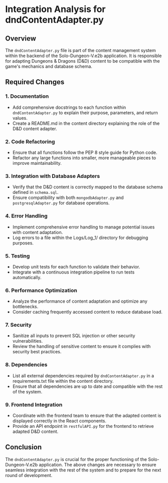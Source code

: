 # Integration Analysis for dndContentAdapter.py

## Overview
The `dndContentAdapter.py` file is part of the content management system within the backend of the Solo-Dungeon-V.e2b application. It is responsible for adapting Dungeons & Dragons (D&D) content to be compatible with the game's mechanics and database schema.

## Required Changes

### 1. Documentation
- Add comprehensive docstrings to each function within `dndContentAdapter.py` to explain their purpose, parameters, and return values.
- Create a README.md in the content directory explaining the role of the D&D content adapter.

### 2. Code Refactoring
- Ensure that all functions follow the PEP 8 style guide for Python code.
- Refactor any large functions into smaller, more manageable pieces to improve maintainability.

### 3. Integration with Database Adapters
- Verify that the D&D content is correctly mapped to the database schema defined in `schema.sql`.
- Ensure compatibility with both `mongodbAdapter.py` and `postgresqlAdapter.py` for database operations.

### 4. Error Handling
- Implement comprehensive error handling to manage potential issues with content adaptation.
- Log errors to a file within the Logs/Log_1/ directory for debugging purposes.

### 5. Testing
- Develop unit tests for each function to validate their behavior.
- Integrate with a continuous integration pipeline to run tests automatically.

### 6. Performance Optimization
- Analyze the performance of content adaptation and optimize any bottlenecks.
- Consider caching frequently accessed content to reduce database load.

### 7. Security
- Sanitize all inputs to prevent SQL injection or other security vulnerabilities.
- Review the handling of sensitive content to ensure it complies with security best practices.

### 8. Dependencies
- List all external dependencies required by `dndContentAdapter.py` in a requirements.txt file within the content directory.
- Ensure that all dependencies are up to date and compatible with the rest of the system.

### 9. Frontend Integration
- Coordinate with the frontend team to ensure that the adapted content is displayed correctly in the React components.
- Provide an API endpoint in `restfulAPI.py` for the frontend to retrieve adapted D&D content.

## Conclusion
The `dndContentAdapter.py` is crucial for the proper functioning of the Solo-Dungeon-V.e2b application. The above changes are necessary to ensure seamless integration with the rest of the system and to prepare for the next round of development.